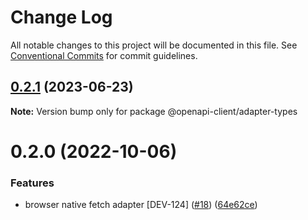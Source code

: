 # Change Log

All notable changes to this project will be documented in this file.
See [Conventional Commits](https://conventionalcommits.org) for commit guidelines.

## [0.2.1](https://github.com/smartsupp/openapi-client/compare/@openapi-client/adapter-types@0.2.0...@openapi-client/adapter-types@0.2.1) (2023-06-23)

**Note:** Version bump only for package @openapi-client/adapter-types

# 0.2.0 (2022-10-06)

### Features

* browser native fetch adapter [DEV-124] ([#18](https://github.com/smartsupp/openapi-client/issues/18)) ([64e62ce](https://github.com/smartsupp/openapi-client/commit/64e62ce0d33d296d7d8a90d35a9fe7453943dfbf))
